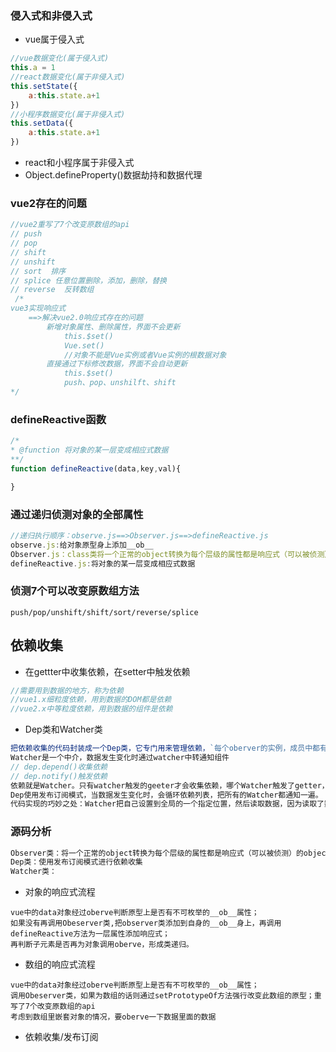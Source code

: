### 侵入式和非侵入式
+ vue属于侵入式
```js
//vue数据变化(属于侵入式)
this.a = 1
//react数据变化(属于非侵入式)
this.setState({
    a:this.state.a+1
})
//小程序数据变化(属于非侵入式)
this.setData({
    a:this.state.a+1
})
```
+ react和小程序属于非侵入式
+ Object.defineProperty()数据劫持和数据代理


### vue2存在的问题
```js
//vue2重写了7个改变原数组的api
// push
// pop
// shift
// unshift
// sort  排序
// splice 任意位置删除，添加，删除，替换
// reverse  反转数组
 /*
vue3实现响应式
    ==>解决vue2.0响应式存在的问题
        新增对象属性、删除属性，界面不会更新
            this.$set()
            Vue.set()
            //对象不能是Vue实例或者Vue实例的根数据对象
        直接通过下标修改数据，界面不会自动更新
            this.$set()
            push、pop、unshilft、shift
*/
```


### defineReactive函数
```js
/*
* @function 将对象的某一层变成相应式数据
**/
function defineReactive(data,key,val){

}
```

### 通过递归侦测对象的全部属性
```js
//递归执行顺序：observe.js==>Observer.js==>defineReactive.js
observe.js:给对象原型身上添加__ob__
Observer.js：class类将一个正常的object转换为每个层级的属性都是响应式（可以被侦测）的
defineReactive.js:将对象的某一层变成相应式数据
```

### 侦测7个可以改变原数组方法
```
push/pop/unshift/shift/sort/reverse/splice
```

## 依赖收集
* 在gettter中收集依赖，在setter中触发依赖
```js
//需要用到数据的地方，称为依赖
//vue1.x细粒度依赖，用到数据的DOM都是依赖
//vue2.x中等粒度依赖，用到数据的组件是依赖


```
+ Dep类和Watcher类
```js
把依赖收集的代码封装成一个Dep类，它专门用来管理依赖，`每个oberver的实例，成员中都有一个Dep实例`
Watcher是一个中介，数据发生变化时通过watcher中转通知组件
// dep.depend()收集依赖
// dep.notify()触发依赖
依赖就是Watcher。只有watcher触发的geeter才会收集依赖，哪个Watcher触发了getter，就把哪个Watcher收集到Dep中。
Dep使用发布订阅模式，当数据发生变化时，会循环依赖列表，把所有的Watcher都通知一遍。
代码实现的巧妙之处：Watcher把自己设置到全局的一个指定位置，然后读取数据，因为读取了数据，所以会触发这个数据的getter。在getter中就能得到当前正在读取数据的Watcher,并把这个Watcher收集到Dep中。
```

### 源码分析
```js
Observer类：将一个正常的object转换为每个层级的属性都是响应式（可以被侦测）的object
Dep类：使用发布订阅模式进行依赖收集
Watcher类：
```
+ 对象的响应式流程
```
vue中的data对象经过oberve判断原型上是否有不可枚举的__ob__属性；
如果没有再调用Obeserver类,把observer类添加到自身的__ob__身上，再调用defineReactive方法为一层属性添加响应式；
再判断子元素是否再为对象调用oberve，形成类递归。
```
+ 数组的响应式流程
```
vue中的data对象经过oberve判断原型上是否有不可枚举的__ob__属性；
调用Obeserver类，如果为数组的话则通过setPrototypeOf方法强行改变此数组的原型；重写了7个改变原数组的api
考虑到数组里嵌套对象的情况，要oberve一下数据里面的数据
```
+ 依赖收集/发布订阅

